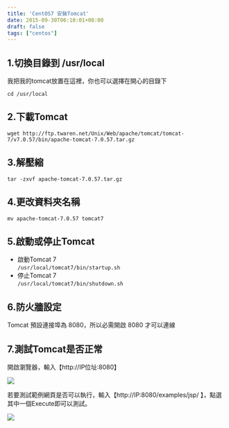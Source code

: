 ```yaml
---
title: 'CentOS7 安裝Tomcat'
date: 2015-09-30T06:10:01+08:00
draft: false
tags: ["centos"]
---
```


## 1.切換目錄到 /usr/local

我把我的tomcat放置在這裡，你也可以選擇在開心的目錄下

`cd /usr/local`

## 2.下載Tomcat

`wget http://ftp.twaren.net/Unix/Web/apache/tomcat/tomcat-7/v7.0.57/bin/apache-tomcat-7.0.57.tar.gz`

## 3.解壓縮

`tar -zxvf apache-tomcat-7.0.57.tar.gz`

## 4.更改資料夾名稱

`mv apache-tomcat-7.0.57 tomcat7`

## 5.啟動或停止Tomcat

* 啟動Tomcat 7  
  `/usr/local/tomcat7/bin/startup.sh`
* 停止Tomcat 7  
  `/usr/local/tomcat7/bin/shutdown.sh`

## 6.防火牆設定

Tomcat 預設連接埠為 8080，所以必需開啟 8080 才可以連線

## 7.測試Tomcat是否正常

開啟瀏覽器，輸入【http://IP位址:8080】

![](https://fblog.ooopiz.com/images/201509/A06-01.png)

若要測試範例網頁是否可以執行，輸入【http://IP:8080/examples/jsp/ 】，點選其中一個Execute即可以測試。

![](https://fblog.ooopiz.com/images/201509/A06-02.png)
